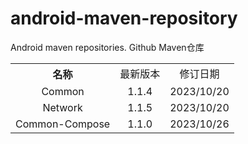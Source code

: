 # android-maven-repository
Android maven repositories. Github Maven仓库

<table style="text-align:center">
   <tr><th>名称</th><td>最新版本</td><td>修订日期</td></tr>
   <tr><td>Common</td><td>1.1.4</td><td>2023/10/20</td></tr>
   <tr><td>Network</td><td>1.1.5</td><td>2023/10/20</td></tr>
   <tr><td>Common-Compose</td><td>1.1.0</td><td>2023/10/26</td></tr>
</table>